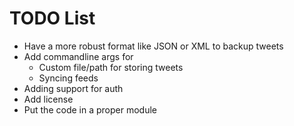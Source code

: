 # TODO List

* Have a more robust format like JSON or XML to backup tweets
* Add commandline args for
  * Custom file/path for storing tweets
  * Syncing feeds 
* Adding support for auth
* Add license
* Put the code in a proper module
